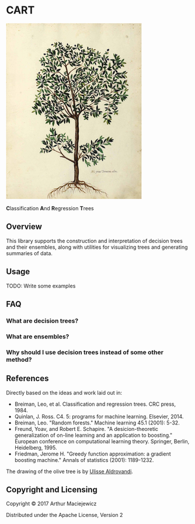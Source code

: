 # CART

![image of olive tree](olive.png)

**C**lassification **A**nd **R**egression **T**rees
 
## Overview 

This library supports the construction and interpretation of decision trees
and their ensembles, along with utilities for visualizing trees and generating summaries of data. 

## Usage

TODO: Write some examples

## FAQ

### What are decision trees?

### What are ensembles?

### Why should I use decision trees instead of some other method?

## References

Directly based on the ideas and work laid out in:

  * Breiman, Leo, et al. Classification and regression trees. CRC press, 1984.
  * Quinlan, J. Ross. C4. 5: programs for machine learning. Elsevier, 2014.
  * Breiman, Leo. "Random forests." Machine learning 45.1 (2001): 5-32.
  * Freund, Yoav, and Robert E. Schapire. "A desicion-theoretic generalization of on-line learning and an application to boosting." European conference on computational learning theory. Springer, Berlin, Heidelberg, 1995.
  * Friedman, Jerome H. "Greedy function approximation: a gradient boosting machine." Annals of statistics (2001): 1189-1232.


The drawing of the olive tree is by [Ulisse Aldrovandi](https://en.wikipedia.org/wiki/Ulisse_Aldrovandi).

## Copyright and Licensing 

Copyright © 2017 Arthur Maciejewicz

Distributed under the Apache License, Version 2
